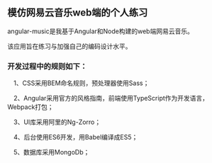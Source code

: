 ## 模仿网易云音乐web端的个人练习

  angular-music是我基于Angular和Node构建的web端网易云音乐。

  该应用旨在练习与加强自己的编码设计水平。

### 开发过程中的规则如下：

   &emsp;1、CSS采用BEM命名规则，预处理器使用Sass；   

   &emsp;2、Angular采用官方的风格指南，前端使用TypeScript作为开发语言，Webpack打包；   
 
   &emsp;3、UI库采用阿里的Ng-Zorro；  

   &emsp;4、后台使用ES6开发，用Babel编译成ES5；  

   &emsp;5、数据库采用MongoDb；  
